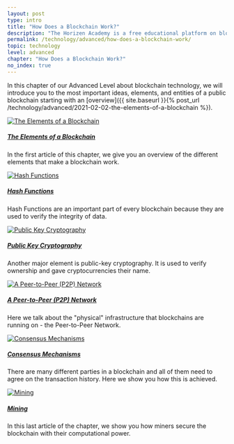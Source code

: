 ```yaml
---
layout: post
type: intro
title: "How Does a Blockchain Work?"
description: "The Horizen Academy is a free educational platform on blockchain technology, cryptocurrency, and privacy. In this article, we review how a blockchain works at an advanced level."
permalink: /technology/advanced/how-does-a-blockchain-work/
topic: technology
level: advanced
chapter: "How Does a Blockchain Work?"
no_index: true
---
```


In this chapter of our Advanced Level about blockchain technology, we will introduce you to the most important ideas, elements, and entities of a public blockchain starting with an [overview]({{ site.baseurl }}{% post_url /technology/advanced/2021-02-02-the-elements-of-a-blockchain %}).

<div class="row mt-5">
    <div class="col-md-3">
        <a href="{{ site.baseurl }}{% post_url /technology/advanced/2021-02-02-the-elements-of-a-blockchain %}">
            <img src="/assets/post_files/technology/advanced/2.0-how-does-a-blockchain-work/elements_of_blockchain.svg" alt="The Elements of a Blockchain" />
        </a>
    </div>
    <div class="col-md-9">
        <a class="font-weight-bold" href="{{ site.baseurl }}{% post_url /technology/advanced/2021-02-02-the-elements-of-a-blockchain %}"><h5 class="intro-article-title">The Elements of a Blockchain</h5></a>
        <p class="mb-1">
            In the first article of this chapter, we give you an overview of the different elements that make a blockchain work.
        </p>
    </div>
</div>

<div class="row mt-5">
    <div class="col-md-3">
        <a href="{{ site.baseurl }}{% post_url /technology/advanced/2021-02-03-hash-functions %}">
            <img src="/assets/post_files/technology/advanced/2.0-how-does-a-blockchain-work/hash.svg" alt="Hash Functions" />
        </a>
    </div>
    <div class="col-md-9">
        <a class="font-weight-bold" href="{{ site.baseurl }}{% post_url /technology/advanced/2021-02-03-hash-functions %}"><h5 class="intro-article-title">Hash Functions</h5></a>
        <p class="mb-1">
            Hash Functions are an important part of every blockchain because they are used to verify the integrity of data.
        </p>
    </div>
</div>

<div class="row mt-5">
    <div class="col-md-3">
        <a href="{{ site.baseurl }}{% post_url /technology/advanced/2021-02-04-public-key-cryptography %}">
            <img src="/assets/post_files/technology/advanced/2.0-how-does-a-blockchain-work/pkc.svg" alt="Public Key Cryptography" />
        </a>
    </div>
    <div class="col-md-9">
        <a class="font-weight-bold" href="{{ site.baseurl }}{% post_url /technology/advanced/2021-02-04-public-key-cryptography %}"><h5 class="intro-article-title">Public Key Cryptography</h5></a>
        <p class="mb-1">
            Another major element is public-key cryptography. It is used to verify ownership and gave cryptocurrencies their name.
        </p>
    </div>
</div>

<div class="row mt-5">
    <div class="col-md-3">
        <a href="{{ site.baseurl }}{% post_url /technology/advanced/2021-02-05-a-peer-to-peer-p2p-network %}">
            <img src="/assets/post_files/technology/advanced/2.0-how-does-a-blockchain-work/p2p.svg" alt="A Peer-to-Peer (P2P) Network" />
        </a>
    </div>
    <div class="col-md-9">
        <a class="font-weight-bold" href="{{ site.baseurl }}{% post_url /technology/advanced/2021-02-05-a-peer-to-peer-p2p-network %}"><h5 class="intro-article-title">A Peer-to-Peer (P2P) Network</h5></a>
        <p class="mb-1">
            Here we talk about the "physical" infrastructure that blockchains are running on - the Peer-to-Peer Network.
        </p>
    </div>
</div>

<div class="row mt-5">
    <div class="col-md-3">
        <a href="{{ site.baseurl }}{% post_url /technology/advanced/2021-02-06-consensus-mechanisms %}">
            <img src="/assets/post_files/technology/advanced/2.0-how-does-a-blockchain-work/consensus.svg" alt="Consensus Mechanisms" />
        </a>
    </div>
    <div class="col-md-9">
        <a class="font-weight-bold" href="{{ site.baseurl }}{% post_url /technology/advanced/2021-02-06-consensus-mechanisms %}"><h5 class="intro-article-title">Consensus Mechanisms</h5></a>
        <p class="mb-1">
            There are many different parties in a blockchain and all of them need to agree on the transaction history. Here we show you how this is achieved.
        </p>
    </div>
</div>

<div class="row mt-5">
    <div class="col-md-3">
        <a href="{{ site.baseurl }}{% post_url /technology/advanced/2021-02-07-mining %}">
            <img src="/assets/post_files/technology/advanced/2.0-how-does-a-blockchain-work/mining.svg" alt="Mining" />
        </a>
    </div>
    <div class="col-md-9">
        <a class="font-weight-bold" href="{{ site.baseurl }}{% post_url /technology/advanced/2021-02-07-mining %}"><h5 class="intro-article-title">Mining</h5></a>
        <p class="mb-1">
            In this last article of the chapter, we show you how miners secure the blockchain with their computational power.
        </p>
    </div>
</div>
